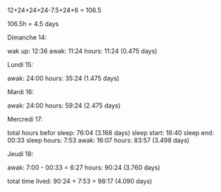

12+24+24+24-7.5+24+6 = 106.5

106.5h = 4.5 days




Dimanche 14:

wak up: 12:36
awak: 11:24
hours: 11:24 (0.475 days)


Lundi 15:

awak: 24:00
hours: 35:24 (1.475 days)


Mardi 16:

awak: 24:00
hours: 59:24 (2.475 days)


Mercredi 17:

total hours befor sleep: 76:04 (3.168 days)
sleep start: 16:40
sleep end: 00:33
sleep hours: 7:53
awak: 16:07
hours: 83:57 (3.498 days)

Jeudi 18:

awak: 7:00 - 00:33 = 6:27
hours: 90:24 (3.760 days)


total time lived: 90:24 + 7:53 = 98:17 (4.090 days)